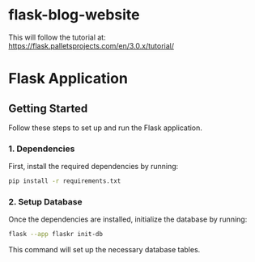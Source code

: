 # flask-blog-website
This will follow the tutorial at: https://flask.palletsprojects.com/en/3.0.x/tutorial/

# Flask Application

## Getting Started

Follow these steps to set up and run the Flask application.

### 1. Dependencies

First, install the required dependencies by running:

```bash
pip install -r requirements.txt
```
### 2. Setup Database

Once the dependencies are installed, initialize the database by running:

```bash
flask --app flaskr init-db
```
This command will set up the necessary database tables.
